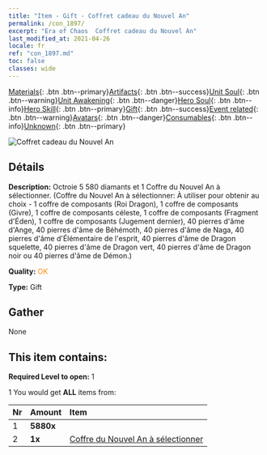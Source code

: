 ```yaml
---
title: "Item - Gift - Coffret cadeau du Nouvel An"
permalink: /con_1897/
excerpt: "Era of Chaos  Coffret cadeau du Nouvel An"
last_modified_at: 2021-04-26
locale: fr
ref: "con_1897.md"
toc: false
classes: wide
---
```

 [Materials](/ItemsFR/){: .btn .btn--primary}[Artifacts](/ItemsFR/Artifacts/){: .btn .btn--success}[Unit Soul](/ItemsFR/UnitSoul/){: .btn .btn--warning}[Unit Awakening](/ItemsFR/UnitAwakening/){: .btn .btn--danger}[Hero Soul](/ItemsFR/HeroSoul/){: .btn .btn--info}[Hero Skill](/ItemsFR/HeroSkill/){: .btn .btn--primary}[Gift](/ItemsFR/Gift/){: .btn .btn--success}[Event related](/ItemsFR/Events/){: .btn .btn--warning}[Avatars](/ItemsFR/Avatars/){: .btn .btn--danger}[Consumables](/ItemsFR/Consumables/){: .btn .btn--info}[Unknown](/ItemsFR/Unknown/){: .btn .btn--primary}

 ![Coffret cadeau du Nouvel An](/images/t/i_907074.png)

## Détails
 **Description:** Octroie 5 580 diamants et 1 Coffre du Nouvel An à sélectionner. (Coffre du Nouvel An à sélectionner: À utiliser pour obtenir au choix  - 1 coffre de composants (Roi Dragon), 1 coffre de composants (Givre), 1 coffre de composants céleste, 1 coffre de composants (Fragment d'Éden), 1 coffre de composants (Jugement dernier), 40 pierres d'âme d'Ange, 40 pierres d'âme de Béhémoth, 40 pierres d'âme de Naga, 40 pierres d'âme d'Élémentaire de l'esprit, 40 pierres d'âme de Dragon squelette, 40 pierres d'âme de Dragon vert, 40 pierres d'âme de Dragon noir ou 40 pierres d'âme de Démon.)

 **Quality:** <span style="color: #FF8C00">OK</span>

 **Type:** Gift

## Gather

  None

## This item contains:

 **Required Level to open:** 1

 1 You would get **ALL** items  from:

  | Nr | Amount |     Item    |
  |:---|:-------|:------------|
  | 1 |  **5880x** | <i class="fas fa-gem"/> |  | 
  | 2 |  **1x** | [Coffre du Nouvel An à sélectionner](/ItemsFR/con_1904/) |  | 
